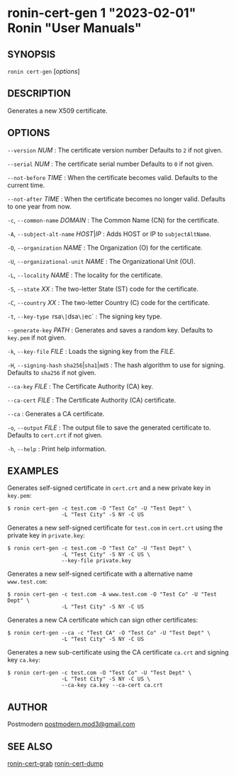 # ronin-cert-gen 1 "2023-02-01" Ronin "User Manuals"

## SYNOPSIS

`ronin cert-gen` [*options*]

## DESCRIPTION

Generates a new X509 certificate.

## OPTIONS

`--version` *NUM*
: The certificate version number Defaults to `2` if not given.

`--serial` *NUM*
: The certificate serial number Defaults to `0` if not given.

`--not-before` *TIME*
: When the certificate becomes valid. Defaults to the current time.

`--not-after` *TIME*
: When the certificate becomes no longer valid. Defaults to one year from now.

`-c`, `--common-name` *DOMAIN*
: The Common Name (CN) for the certificate.

`-A`, `--subject-alt-name` *HOST*\|*IP*
: Adds HOST or IP to `subjectAltName`.

`-O`, `--organization` *NAME*
: The Organization (O) for the certificate.

`-U`, `--organizational-unit` *NAME*
: The Organizational Unit (OU).

`-L`, `--locality` *NAME*
: The locality for the certificate.

`-S`, `--state` *XX*
: The two-letter State (ST) code for the certificate.

`-C`, `--country` *XX*
: The two-letter Country (C) code for the certificate.

`-t`, `--key-type `rsa`\|`dsa`\|`ec`
: The signing key type.

`--generate-key` *PATH*
: Generates and saves a random key. Defaults to `key.pem` if not given.

`-k`, `--key-file` *FILE*
: Loads the signing key from the *FILE*.

`-H`, `--signing-hash` `sha256`\|`sha1`\|`md5`
: The hash algorithm to use for signing. Defaults to `sha256` if not given.

`--ca-key` *FILE*
: The Certificate Authority (CA) key.

`--ca-cert` *FILE*
: The Certificate Authority (CA) certificate.

`--ca`
: Generates a CA certificate.

`-o`, `--output` *FILE*
: The output file to save the generated certificate to. Defaults to `cert.crt`
  if not given.

`-h`, `--help`
: Print help information.

## EXAMPLES

Generates self-signed certificate in `cert.crt` and a new private key in `key.pem`:

    $ ronin cert-gen -c test.com -O "Test Co" -U "Test Dept" \
                     -L "Test City" -S NY -C US

Generates a new self-signed certificate for `test.com` in `cert.crt` using the private key in
`private.key`:

    $ ronin cert-gen -c test.com -O "Test Co" -U "Test Dept" \
                     -L "Test City" -S NY -C US \
                     --key-file private.key

Generates a new self-signed certificate with a alternative name `www.test.com`:

    $ ronin cert-gen -c test.com -A www.test.com -O "Test Co" -U "Test Dept" \
                     -L "Test City" -S NY -C US

Generates a new CA certificate which can sign other certificates:

    $ ronin cert-gen --ca -c "Test CA" -O "Test Co" -U "Test Dept" \
                     -L "Test City" -S NY -C US

Generates a new sub-certificate using the CA certificate `ca.crt` and signing key `ca.key`:

    $ ronin cert-gen -c test.com -O "Test Co" -U "Test Dept" \
                     -L "Test City" -S NY -C US \
                     --ca-key ca.key --ca-cert ca.crt

## AUTHOR

Postmodern <postmodern.mod3@gmail.com>

## SEE ALSO

[ronin-cert-grab](ronin-cert-grab.1.md) [ronin-cert-dump](ronin-cert-dump.1.md)
